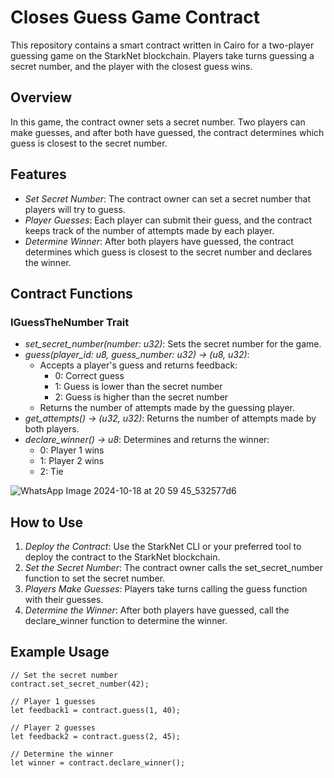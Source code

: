 # Closes Guess Game Contract

This repository contains a smart contract written in Cairo for a two-player guessing game on the StarkNet blockchain. Players take turns guessing a secret number, and the player with the closest guess wins.

## Overview

In this game, the contract owner sets a secret number. Two players can make guesses, and after both have guessed, the contract determines which guess is closest to the secret number. 

## Features

- *Set Secret Number*: The contract owner can set a secret number that players will try to guess.
- *Player Guesses*: Each player can submit their guess, and the contract keeps track of the number of attempts made by each player.
- *Determine Winner*: After both players have guessed, the contract determines which guess is closest to the secret number and declares the winner.

## Contract Functions

### IGuessTheNumber Trait

- *set_secret_number(number: u32)*: Sets the secret number for the game.
- *guess(player_id: u8, guess_number: u32) -> (u8, u32)*: 
  - Accepts a player's guess and returns feedback:
    - 0: Correct guess
    - 1: Guess is lower than the secret number
    - 2: Guess is higher than the secret number
  - Returns the number of attempts made by the guessing player.
- *get_attempts() -> (u32, u32)*: Returns the number of attempts made by both players.
- *declare_winner() -> u8*: Determines and returns the winner:
  - 0: Player 1 wins
  - 1: Player 2 wins
  - 2: Tie
  
 ![WhatsApp Image 2024-10-18 at 20 59 45_532577d6](https://github.com/user-attachments/assets/9cfc6cf6-1509-4acd-aa66-bfc603174e4d)



## How to Use

1. *Deploy the Contract*: Use the StarkNet CLI or your preferred tool to deploy the contract to the StarkNet blockchain.
2. *Set the Secret Number*: The contract owner calls the set_secret_number function to set the secret number.
3. *Players Make Guesses*: Players take turns calling the guess function with their guesses.
4. *Determine the Winner*: After both players have guessed, call the declare_winner function to determine the winner.

## Example Usage

```cairo
// Set the secret number
contract.set_secret_number(42);

// Player 1 guesses
let feedback1 = contract.guess(1, 40);

// Player 2 guesses
let feedback2 = contract.guess(2, 45);

// Determine the winner
let winner = contract.declare_winner();
